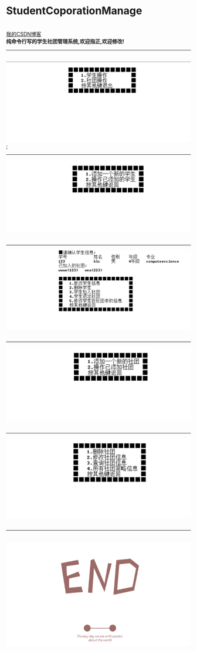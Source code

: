 # StudentCoporationManage
<br>
<a href="https://blog.csdn.net/k_l_c_">我的CSDN博客</a>
<br>
<b>纯命令行写的学生社团管理系统,欢迎指正,欢迎修改!</b>
 
- - - 
  ![image](https://github.com/YourKlc/StudentCoporationManage/raw/master/Picture/1.png) ;
- - -
  ![image](https://github.com/YourKlc/StudentCoporationManage/raw/master/Picture/2.png)  
- - -
  ![image](https://github.com/YourKlc/StudentCoporationManage/raw/master/Picture/3.png)  
- - -
  ![image](https://github.com/YourKlc/StudentCoporationManage/raw/master/Picture/4.png)  
- - -
  ![image](https://github.com/YourKlc/StudentCoporationManage/raw/master/Picture/5.png)  
- - -
  ![image](https://github.com/YourKlc/StudentCoporationManage/raw/master/Picture/END.jpg)  
    
    
